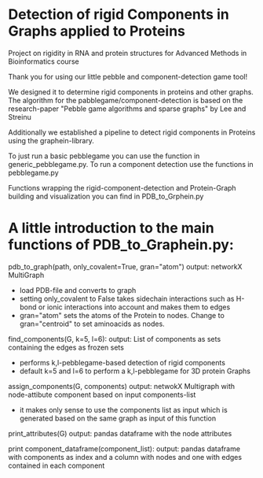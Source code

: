 # Detection of rigid Components in Graphs applied to Proteins

Project on rigidity in RNA and protein structures for Advanced Methods in Bioinformatics course

Thank you for using our little pebble and component-detection game tool!

We designed it to determine rigid components in proteins and other graphs.
The algorithm for the pabblegame/component-detection is based on the research-paper "Pebble game algorithms and sparse graphs"
by Lee and Streinu

Additionally we established a pipeline to detect rigid components in Proteins using the graphein-library.

To just run a basic pebblegame you can use the function in generic_pebblegame.py.
To run a component detection use the functions in pebblegame.py

Functions wrapping the rigid-component-detection and Protein-Graph building and visualization you can find in PDB_to_Grphein.py

# A little introduction to the main functions of PDB_to_Graphein.py:

pdb_to_graph(path, only_covalent=True, gran="atom")
output: networkX MultiGraph

- load PDB-file and converts to graph
- setting only_covalent to False takes sidechain interactions such as H-bond or ionic interactions into account and makes them to edges
- gran="atom" sets the atoms of the Protein to nodes. Change to gran="centroid" to set aminoacids as nodes.

find_components(G, k=5, l=6):
output: List of components as sets containing the edges as frozen sets

- performs k,l-pebblegame-based detection of rigid components
- default k=5 and l=6 to perform a k,l-pebblegame for 3D protein Graphs

assign_components(G, components)
output: netwokX Multigraph with node-attibute component based on input components-list

- it makes only sense to use the components list as input which is generated based on the same graph as input of this function

print_attributes(G)
output: pandas dataframe with the node attributes

print component_dataframe(component_list):
output: pandas dataframe with components as index and a column with nodes and one with edges contained in each component


  



